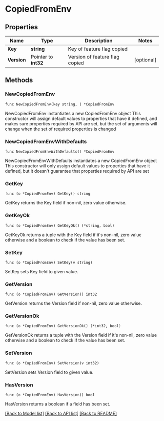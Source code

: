 # CopiedFromEnv

## Properties

Name | Type | Description | Notes
------------ | ------------- | ------------- | -------------
**Key** | **string** | Key of feature flag copied | 
**Version** | Pointer to **int32** | Version of feature flag copied | [optional] 

## Methods

### NewCopiedFromEnv

`func NewCopiedFromEnv(key string, ) *CopiedFromEnv`

NewCopiedFromEnv instantiates a new CopiedFromEnv object
This constructor will assign default values to properties that have it defined,
and makes sure properties required by API are set, but the set of arguments
will change when the set of required properties is changed

### NewCopiedFromEnvWithDefaults

`func NewCopiedFromEnvWithDefaults() *CopiedFromEnv`

NewCopiedFromEnvWithDefaults instantiates a new CopiedFromEnv object
This constructor will only assign default values to properties that have it defined,
but it doesn't guarantee that properties required by API are set

### GetKey

`func (o *CopiedFromEnv) GetKey() string`

GetKey returns the Key field if non-nil, zero value otherwise.

### GetKeyOk

`func (o *CopiedFromEnv) GetKeyOk() (*string, bool)`

GetKeyOk returns a tuple with the Key field if it's non-nil, zero value otherwise
and a boolean to check if the value has been set.

### SetKey

`func (o *CopiedFromEnv) SetKey(v string)`

SetKey sets Key field to given value.


### GetVersion

`func (o *CopiedFromEnv) GetVersion() int32`

GetVersion returns the Version field if non-nil, zero value otherwise.

### GetVersionOk

`func (o *CopiedFromEnv) GetVersionOk() (*int32, bool)`

GetVersionOk returns a tuple with the Version field if it's non-nil, zero value otherwise
and a boolean to check if the value has been set.

### SetVersion

`func (o *CopiedFromEnv) SetVersion(v int32)`

SetVersion sets Version field to given value.

### HasVersion

`func (o *CopiedFromEnv) HasVersion() bool`

HasVersion returns a boolean if a field has been set.


[[Back to Model list]](../README.md#documentation-for-models) [[Back to API list]](../README.md#documentation-for-api-endpoints) [[Back to README]](../README.md)


